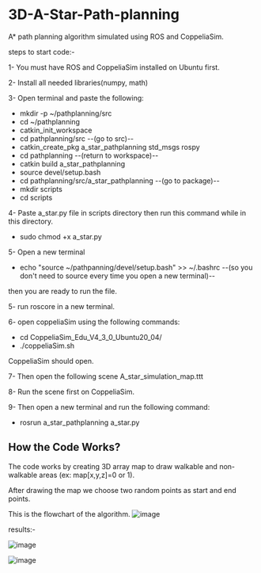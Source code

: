 # 3D-A-Star-Path-planning
A* path planning algorithm simulated using ROS and CoppeliaSim.

steps to start code:-

1- You must have ROS and CoppeliaSim installed on Ubuntu first. 

2- Install all needed libraries(numpy, math)

3- Open terminal and paste the following:

- mkdir -p ~/pathplanning/src
- cd ~/pathplanning
- catkin_init_workspace
- cd pathplanning/src            --(go to src)--
- catkin_create_pkg a_star_pathplanning std_msgs rospy
- cd pathplanning            --(return to workspace)--
- catkin build a_star_pathplanning
- source devel/setup.bash
- cd pathplanning/src/a_star_pathplanning            --(go to package)--
- mkdir scripts
- cd scripts

4- Paste a_star.py file in scripts directory then run this command while in this directory.
- sudo chmod +x a_star.py

5- Open a new terminal 
- echo "source ~/pathpanning/devel/setup.bash" >> ~/.bashrc            --(so you don't need to source every time you open a new terminal)--

then you are ready to run the file.

5- run roscore in a new terminal.

6- open coppeliaSim using the following commands:

- cd CoppeliaSim_Edu_V4_3_0_Ubuntu20_04/
- ./coppeliaSim.sh

CoppeliaSim should open.

7- Then open the following scene A_star_simulation_map.ttt

8- Run the scene first on CoppeliaSim.

9- Then open a new terminal and run the following command:

- rosrun a_star_pathplanning a_star.py


## How the Code Works?

The code works by creating 3D array map to draw walkable and non-walkable areas (ex: map[x,y,z]=0 or 1). 

After drawing the map we choose two random points as start and end points.

This is the flowchart of the algorithm.
![image](https://user-images.githubusercontent.com/106331831/236201740-8626b4d5-e1f8-4ea8-aebe-7ddca2a3137e.png)




results:-




![image](https://user-images.githubusercontent.com/106331831/236013382-e2b344d6-5023-44ce-8e22-e5fd6a714716.png)

![image](https://user-images.githubusercontent.com/106331831/236013215-c7be6e03-0e10-4e57-bfb5-853b973effb7.png)

